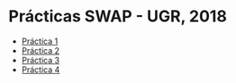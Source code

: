 # Prácticas SWAP - UGR, 2018

 - [Práctica 1](https://github.com/alexhzr/swap_ugr_2018/tree/master/P1)
 - [Práctica 2](https://github.com/alexhzr/swap_ugr_2018/tree/master/P2)
 - [Práctica 3](https://github.com/alexhzr/swap_ugr_2018/tree/master/P3)
 - [Práctica 4](https://github.com/alexhzr/swap_ugr_2018/tree/master/P4)

